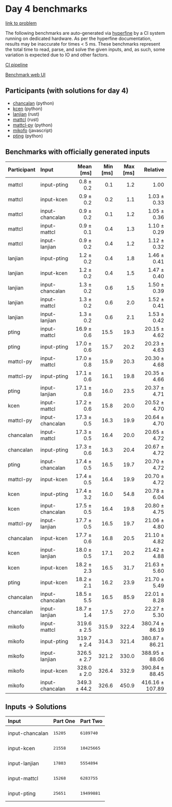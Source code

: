 # Day 4 benchmarks

[link to problem](https://adventofcode.com/2023/day/4)

The following benchmarks are auto-generated via
[hyperfine](https://github.com/sharkdp/hyperfine) by a CI system running on
dedicated hardware. As per the hyperfine documentation, results may be
inaccurate for times < 5 ms. These benchmarks represent the total time to read,
parse, and solve the given inputs, and, as such, some variation is expected due
to IO and other factors.

[CI pipeline](http://ci.papercode.net:8080/teams/main/pipelines/aoc2023)

[Benchmark web UI](https://aoc.ancalagon.black)


## Participants (with solutions for day 4)

- [chancalan](https://github.com/chancalan/aoc2023) (python)
- [kcen](https://github.com/kcen/aoc2023) (python)
- [lanjian](https://github.com/lanjian/aoc-2023) (rust)
- [mattcl](https://github.com/mattcl/aoc2023) (rust)
- [mattcl-py](https://github.com/mattcl/aoc2023-py) (python)
- [mikofo](https://github.com/mikofo/advent-of-code-2023) (javascript)
- [pting](https://github.com/pting/aoc2023) (python)


## Benchmarks with officially generated inputs

| Participant | Input | Mean [ms] | Min [ms] | Max [ms] | Relative |
|:---|:---|---:|---:|---:|---:|
| mattcl | input-pting | 0.8 ± 0.2 | 0.1 | 1.2 | 1.00 |
| mattcl | input-kcen | 0.9 ± 0.2 | 0.2 | 1.1 | 1.03 ± 0.33 |
| mattcl | input-chancalan | 0.9 ± 0.2 | 0.1 | 1.2 | 1.05 ± 0.36 |
| mattcl | input-mattcl | 0.9 ± 0.1 | 0.4 | 1.3 | 1.10 ± 0.29 |
| mattcl | input-lanjian | 0.9 ± 0.2 | 0.4 | 1.2 | 1.12 ± 0.32 |
| lanjian | input-pting | 1.2 ± 0.2 | 0.4 | 1.8 | 1.46 ± 0.41 |
| lanjian | input-kcen | 1.2 ± 0.2 | 0.4 | 1.5 | 1.47 ± 0.40 |
| lanjian | input-chancalan | 1.3 ± 0.2 | 0.6 | 1.5 | 1.50 ± 0.39 |
| lanjian | input-mattcl | 1.3 ± 0.2 | 0.6 | 2.0 | 1.52 ± 0.41 |
| lanjian | input-lanjian | 1.3 ± 0.2 | 0.6 | 2.1 | 1.53 ± 0.42 |
| pting | input-mattcl | 16.9 ± 0.6 | 15.5 | 19.3 | 20.15 ± 4.62 |
| pting | input-pting | 17.0 ± 0.6 | 15.7 | 20.2 | 20.23 ± 4.63 |
| mattcl-py | input-mattcl | 17.0 ± 0.8 | 15.9 | 20.3 | 20.30 ± 4.68 |
| mattcl-py | input-pting | 17.1 ± 0.6 | 16.1 | 19.8 | 20.35 ± 4.66 |
| pting | input-lanjian | 17.1 ± 0.8 | 16.0 | 23.5 | 20.37 ± 4.71 |
| kcen | input-mattcl | 17.2 ± 0.6 | 15.8 | 20.0 | 20.52 ± 4.70 |
| mattcl-py | input-chancalan | 17.3 ± 0.5 | 16.3 | 19.9 | 20.64 ± 4.70 |
| chancalan | input-mattcl | 17.3 ± 0.5 | 16.4 | 20.0 | 20.65 ± 4.72 |
| chancalan | input-pting | 17.3 ± 0.6 | 16.3 | 20.4 | 20.67 ± 4.72 |
| pting | input-chancalan | 17.4 ± 0.5 | 16.5 | 19.7 | 20.70 ± 4.72 |
| mattcl-py | input-kcen | 17.4 ± 0.5 | 16.4 | 19.9 | 20.70 ± 4.72 |
| kcen | input-pting | 17.4 ± 3.2 | 16.0 | 54.8 | 20.78 ± 6.04 |
| kcen | input-chancalan | 17.5 ± 0.5 | 16.4 | 19.8 | 20.80 ± 4.75 |
| mattcl-py | input-lanjian | 17.7 ± 0.5 | 16.5 | 19.7 | 21.06 ± 4.80 |
| chancalan | input-kcen | 17.7 ± 0.6 | 16.8 | 20.5 | 21.10 ± 4.82 |
| kcen | input-lanjian | 18.0 ± 0.5 | 17.1 | 20.2 | 21.42 ± 4.88 |
| kcen | input-kcen | 18.2 ± 2.3 | 16.5 | 31.7 | 21.63 ± 5.60 |
| pting | input-kcen | 18.2 ± 2.1 | 16.2 | 23.9 | 21.70 ± 5.49 |
| chancalan | input-chancalan | 18.5 ± 5.5 | 16.5 | 85.9 | 22.01 ± 8.28 |
| chancalan | input-lanjian | 18.7 ± 1.4 | 17.5 | 27.0 | 22.27 ± 5.30 |
| mikofo | input-mattcl | 319.6 ± 2.5 | 315.9 | 322.4 | 380.74 ± 86.19 |
| mikofo | input-pting | 319.7 ± 2.4 | 314.3 | 321.4 | 380.87 ± 86.21 |
| mikofo | input-lanjian | 326.5 ± 2.7 | 321.2 | 330.0 | 388.95 ± 88.06 |
| mikofo | input-kcen | 328.0 ± 2.0 | 326.4 | 332.9 | 390.84 ± 88.45 |
| mikofo | input-chancalan | 349.3 ± 44.2 | 326.6 | 450.9 | 416.16 ± 107.89 |


## Inputs -> Solutions

| Input | Part One | Part Two |
|:---|:---|:---|
|input-chancalan|<pre>15205</pre>|<pre>6189740</pre>|
|input-kcen|<pre>21558</pre>|<pre>10425665</pre>|
|input-lanjian|<pre>17803</pre>|<pre>5554894</pre>|
|input-mattcl|<pre>15268</pre>|<pre>6283755</pre>|
|input-pting|<pre>25651</pre>|<pre>19499881</pre>|